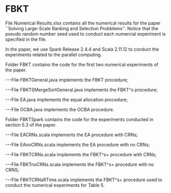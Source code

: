 # FBKT

File Numerical Results.xlsx contains all the numerical results for the paper ``Solving Large-Scale Ranking and Selection Probblems''. Notice that the pseudo random number seed used to conduct each numercial experiment is specified in the file.

In the paper, we use Spark Release 2.4.4 and Scala 2.11.12 to conduct the experiments related to the parallel computing.

Folder FBKT contains the code for the first two numerical experiments of the paper.

---File FBKTGeneral.java implements the FBKT procedure; 

---File FBKTSMergeSortGeneral.java implements the FBKT^s procedure; 
  
---File EA.java implements the equal allocation  procedure;
  
---File OCBA.java implements the OCBA procedure.
  
Folder FBKTSpark contains the code for the experiments conducted in section 5.3 of the paper.
  
---File EACRNs.scala implements the EA procedure with CRNs;
  
---File EAnoCRNs.scala implements the EA procedure with no CRNs;
  
---File FBKTCRNs.scala implements the FBKT^s+ procedure with CRNs;
  
---File FBKTnoCRNs.scala implements the FBKT^s+ procedure with no CRNS;
  
---File FBKTCRNsRTime.scala implements the FBKT^s+ procedure used to conduct the numerical experiments for Table 5.

